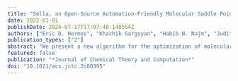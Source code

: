 ```yaml
---
title: "Sella, an Open-Source Automation-Friendly Molecular Saddle Point Optimizer"
date: 2022-01-01
publishDate: 2024-07-17T17:07:40.148554Z
authors: ["Eric D. Hermes", "Khachik Sargsyan", "Habib N. Najm", "Judit Zádor"]
publication_types: ["2"]
abstract: "We present a new algorithm for the optimization of molecular structures to saddle points on the potential energy surface using a redundant internal coordinate system. This algorithm automates the procedure of defining the internal coordinate system, including the handling of linear bending angles, for example, through the addition of dummy atoms. Additionally, the algorithm supports constrained optimization using the null-space sequential quadratic programming formalism. Our algorithm determines the direction of the reaction coordinate through iterative diagonalization of the Hessian matrix and does not require evaluation of the full Hessian matrix. Geometry optimization steps are chosen using the restricted step partitioned rational function optimization method, and displacements are realized using a high-performance geodesic stepping algorithm. This results in a robust and efficient optimization algorithm suitable for use in automated frameworks. We have implemented our algorithm in Sella, an open-source software package designed to optimize atomic systems to saddle point structures. We also introduce a new benchmark test comprising 500 molecular structures that approximate saddle point geometries and show that our saddle point optimization algorithm outperforms the algorithms implemented in several leading electronic structure theory packages."
featured: false
publication: "*Journal of Chemical Theory and Computation*"
doi: "10.1021/acs.jctc.2c00395"
---
```


